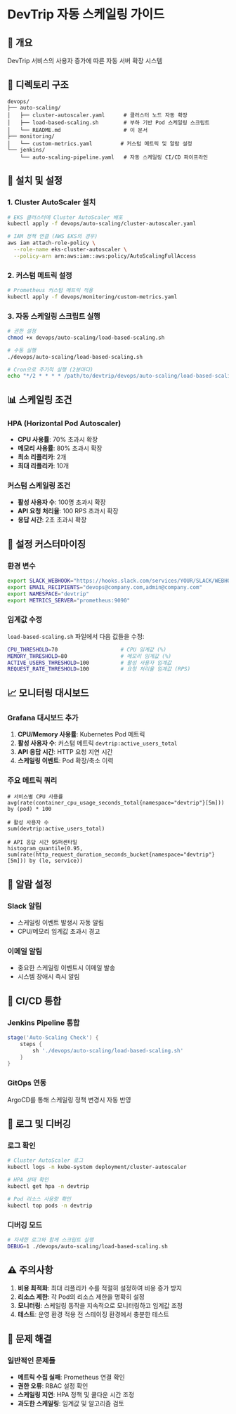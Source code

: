 # DevTrip 자동 스케일링 가이드

## 🎯 개요
DevTrip 서비스의 사용자 증가에 따른 자동 서버 확장 시스템

## 📁 디렉토리 구조
```
devops/
├── auto-scaling/
│   ├── cluster-autoscaler.yaml      # 클러스터 노드 자동 확장
│   ├── load-based-scaling.sh        # 부하 기반 Pod 스케일링 스크립트
│   └── README.md                    # 이 문서
├── monitoring/
│   └── custom-metrics.yaml         # 커스텀 메트릭 및 알람 설정
└── jenkins/
    └── auto-scaling-pipeline.yaml   # 자동 스케일링 CI/CD 파이프라인
```

## 🚀 설치 및 설정

### 1. Cluster AutoScaler 설치
```bash
# EKS 클러스터에 Cluster AutoScaler 배포
kubectl apply -f devops/auto-scaling/cluster-autoscaler.yaml

# IAM 정책 연결 (AWS EKS의 경우)
aws iam attach-role-policy \
  --role-name eks-cluster-autoscaler \
  --policy-arn arn:aws:iam::aws:policy/AutoScalingFullAccess
```

### 2. 커스텀 메트릭 설정
```bash
# Prometheus 커스텀 메트릭 적용
kubectl apply -f devops/monitoring/custom-metrics.yaml
```

### 3. 자동 스케일링 스크립트 실행
```bash
# 권한 설정
chmod +x devops/auto-scaling/load-based-scaling.sh

# 수동 실행
./devops/auto-scaling/load-based-scaling.sh

# Cron으로 주기적 실행 (2분마다)
echo "*/2 * * * * /path/to/devtrip/devops/auto-scaling/load-based-scaling.sh" | crontab -
```

## 📊 스케일링 조건

### HPA (Horizontal Pod Autoscaler)
- **CPU 사용률**: 70% 초과시 확장
- **메모리 사용률**: 80% 초과시 확장
- **최소 리플리카**: 2개
- **최대 리플리카**: 10개

### 커스텀 스케일링 조건
- **활성 사용자 수**: 100명 초과시 확장
- **API 요청 처리율**: 100 RPS 초과시 확장
- **응답 시간**: 2초 초과시 확장

## 🔧 설정 커스터마이징

### 환경 변수
```bash
export SLACK_WEBHOOK="https://hooks.slack.com/services/YOUR/SLACK/WEBHOOK"
export EMAIL_RECIPIENTS="devops@company.com,admin@company.com"
export NAMESPACE="devtrip"
export METRICS_SERVER="prometheus:9090"
```

### 임계값 수정
`load-based-scaling.sh` 파일에서 다음 값들을 수정:
```bash
CPU_THRESHOLD=70                    # CPU 임계값 (%)
MEMORY_THRESHOLD=80                 # 메모리 임계값 (%)
ACTIVE_USERS_THRESHOLD=100          # 활성 사용자 임계값
REQUEST_RATE_THRESHOLD=100          # 요청 처리율 임계값 (RPS)
```

## 📈 모니터링 대시보드

### Grafana 대시보드 추가
1. **CPU/Memory 사용률**: Kubernetes Pod 메트릭
2. **활성 사용자 수**: 커스텀 메트릭 `devtrip:active_users_total`
3. **API 응답 시간**: HTTP 요청 지연 시간
4. **스케일링 이벤트**: Pod 확장/축소 이력

### 주요 메트릭 쿼리
```promql
# 서비스별 CPU 사용률
avg(rate(container_cpu_usage_seconds_total{namespace="devtrip"}[5m])) by (pod) * 100

# 활성 사용자 수
sum(devtrip:active_users_total)

# API 응답 시간 95퍼센타일
histogram_quantile(0.95, sum(rate(http_request_duration_seconds_bucket{namespace="devtrip"}[5m])) by (le, service))
```

## 🚨 알람 설정

### Slack 알림
- 스케일링 이벤트 발생시 자동 알림
- CPU/메모리 임계값 초과시 경고

### 이메일 알림
- 중요한 스케일링 이벤트시 이메일 발송
- 시스템 장애시 즉시 알림

## 🔄 CI/CD 통합

### Jenkins Pipeline 통합
```groovy
stage('Auto-Scaling Check') {
    steps {
        sh './devops/auto-scaling/load-based-scaling.sh'
    }
}
```

### GitOps 연동
ArgoCD를 통해 스케일링 정책 변경시 자동 반영

## 📝 로그 및 디버깅

### 로그 확인
```bash
# Cluster AutoScaler 로그
kubectl logs -n kube-system deployment/cluster-autoscaler

# HPA 상태 확인
kubectl get hpa -n devtrip

# Pod 리소스 사용량 확인
kubectl top pods -n devtrip
```

### 디버깅 모드
```bash
# 자세한 로그와 함께 스크립트 실행
DEBUG=1 ./devops/auto-scaling/load-based-scaling.sh
```

## ⚠️ 주의사항

1. **비용 최적화**: 최대 리플리카 수를 적절히 설정하여 비용 증가 방지
2. **리소스 제한**: 각 Pod의 리소스 제한을 명확히 설정
3. **모니터링**: 스케일링 동작을 지속적으로 모니터링하고 임계값 조정
4. **테스트**: 운영 환경 적용 전 스테이징 환경에서 충분한 테스트

## 🔧 문제 해결

### 일반적인 문제들
- **메트릭 수집 실패**: Prometheus 연결 확인
- **권한 오류**: RBAC 설정 확인  
- **스케일링 지연**: HPA 정책 및 쿨다운 시간 조정
- **과도한 스케일링**: 임계값 및 알고리즘 검토